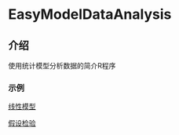 # EasyModelDataAnalysis

## 介绍

使用统计模型分析数据的简介R程序

### 示例

[线性模型](https://github.com/LiuAndy-art/EasyModelDataAnalysis/blob/main/linearmodel.md)

[假设检验](https://github.com/LiuAndy-art/EasyModelDataAnalysis/blob/main/hypothesistest.md)

